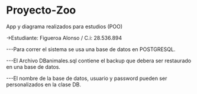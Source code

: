 # Proyecto-Zoo
App y  diagrama realizados para estudios (POO)

->Estudiante: Figueroa Alonso / C.i: 28.536.894

---Para correr el sistema se usa una base de datos en POSTGRESQL.

---El Archivo DBanimales.sql contiene el backup que debera ser restaurado en 
una base de datos.

---El nombre de la base de datos, usuario y password pueden ser personalizados
en la clase DB.





